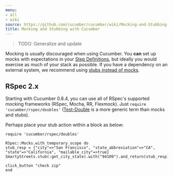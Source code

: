 ```yaml
---
menu:
- all
- wiki
source: https://github.com/cucumber/cucumber/wiki/Mocking-and-Stubbing-with-Cucumber/
title: Mocking and Stubbing with Cucumber
---
```


> TODO: Generalize and update

Mocking is usually discouraged when using Cucumber. You **can** set up mocks with expectations in your [Step Definitions](/cucumber/step-definitions/), but ideally you would exercise as much of your stack as possible. If you have a dependency on an external system, we recommend using [stubs instead of mocks](http://martinfowler.com/articles/mocksArentStubs.html).

## RSpec 2.x

Starting with Cucumber 0.8.4, you can use all of RSpec's supported mocking frameworks (RSpec, Mocha, RR, Flexmock). 
Just `require 'cucumber/rspec/doubles'` ([Test-Double](http://www.martinfowler.com/bliki/TestDouble.html) is a more generic term than mocks and stubs).

Perhaps place your stub action within a block as below:

```
require 'cucumber/rspec/doubles'

RSpec::Mocks.with_temporary_scope do
stub_resp = {"city"=>"San Francisco", "state_abbreviation"=>"CA", "state"=>"California", "mailable_city"=>true}
SmartyStreets.stub(:get_city_state).with("94109").and_return(stub_resp)

click_button "check zip"
end
```
